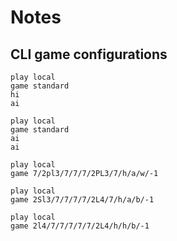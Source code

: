 # Notes

## CLI game configurations

```console
play local
game standard
hi
ai
```

```console
play local
game standard
ai
ai
```

```console
play local
game 7/2pl3/7/7/7/2PL3/7/h/a/w/-1
```

```console
play local
game 2Sl3/7/7/7/7/2L4/7/h/a/b/-1
```

```console
play local
game 2l4/7/7/7/7/7/2L4/h/h/b/-1
```
